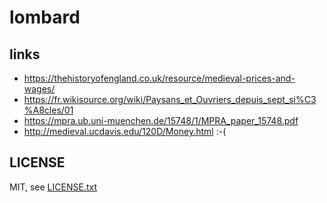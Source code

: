 
# lombard

## links

* https://thehistoryofengland.co.uk/resource/medieval-prices-and-wages/
* https://fr.wikisource.org/wiki/Paysans_et_Ouvriers_depuis_sept_si%C3%A8cles/01
* https://mpra.ub.uni-muenchen.de/15748/1/MPRA_paper_15748.pdf
* http://medieval.ucdavis.edu/120D/Money.html :-(

## LICENSE

MIT, see [LICENSE.txt](LICENSE.txt)

